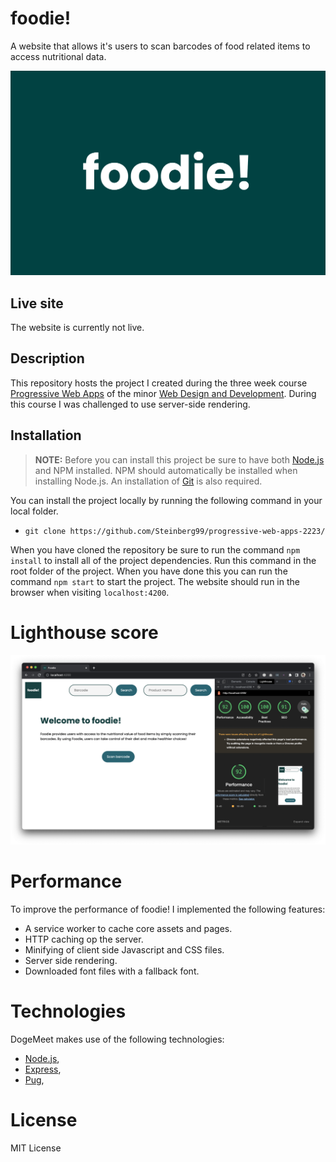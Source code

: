 # foodie!

A website that allows it's users to scan barcodes of food related items to access nutritional data.

![foodie!](./src/images/foodie.png)

## Live site

The website is currently not live.

## Description

This repository hosts the project I created during the three week course [Progressive Web Apps](https://github.com/cmda-minor-web/progressive-web-apps-2223/) of the minor [Web Design and Development](https://everythingweb.org/). During this course I was challenged to use server-side rendering.

## Installation

> **NOTE:** Before you can install this project be sure to have both [Node.js](https://nodejs.org/en/download/) and NPM installed. NPM should automatically be installed when installing Node.js. An installation of [Git]() is also required.

You can install the project locally by running the following command in your local folder.

- `git clone https://github.com/Steinberg99/progressive-web-apps-2223/`

When you have cloned the repository be sure to run the command `npm install` to install all of the project dependencies. Run this command in the root folder of the project. When you have done this you can run the command `npm start` to start the project. The website should run in the browser when visiting `localhost:4200`.

# Lighthouse score

![Lighthouse score](./src/images/lighthouse.png)

# Performance

To improve the performance of foodie! I implemented the following features:

- A service worker to cache core assets and pages.
- HTTP caching op the server.
- Minifying of client side Javascript and CSS files.
- Server side rendering.
- Downloaded font files with a fallback font.

# Technologies

DogeMeet makes use of the following technologies:

- [Node.js](https://nodejs.org/en/download/),
- [Express](https://expressjs.com/),
- [Pug](https://pugjs.org/api/getting-started.html),

# License

MIT License
